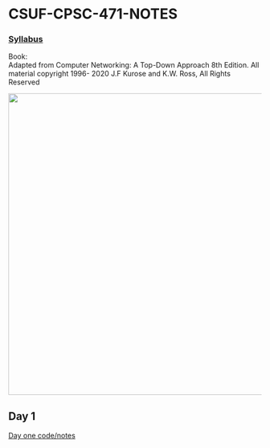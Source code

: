 # CSUF-CPSC-471-NOTES
### [Syllabus](https://github.com/jlursenbach/CSUF-MATH-320/blob/main/data/Syllabus320Fall2022.pdf)
Book:   
Adapted from Computer Networking: A Top-Down 
Approach 8th Edition.  All material copyright 1996-
2020 J.F Kurose and K.W. Ross, All Rights Reserved  

[<img src = "https://github.com/jlursenbach/CSUF-MATH-320-MATHEMATICAL-COMPUTATION-NOTES/blob/main/data/CPSC%20320%20card.jpg" width = "600">](https://github.com/jlursenbach/CSUF-MATH-320-MATHEMATICAL-COMPUTATION-NOTES/blob/main/data/CPSC%20320%20card.jpg)



## Day 1
[Day one code/notes](https://github.com/jlursenbach/CSUF-MATH-320-MATHEMATICAL-COMPUTATION-NOTES/blob/main/day_1.m)

